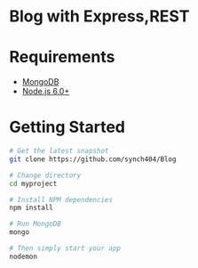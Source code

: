 # Blog with Express,REST

# Requirements
- [MongoDB](https://www.mongodb.org/downloads)
- [Node.js 6.0+](http://nodejs.org)

# Getting Started

```bash
# Get the latest snapshot
git clone https://github.com/synch404/Blog

# Change directory
cd myproject

# Install NPM dependencies
npm install

# Run MongoDB
mongo

# Then simply start your app
nodemon
```
